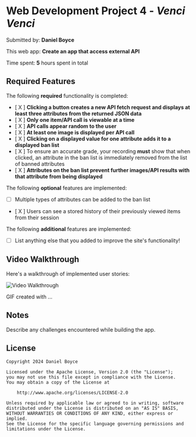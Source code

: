 # Web Development Project 4 - *Venci Venci*

Submitted by: **Daniel Boyce**

This web app: **Create an app that access external API**

Time spent: **5** hours spent in total

## Required Features

The following **required** functionality is completed:

- [ X ] **Clicking a button creates a new API fetch request and displays at least three attributes from the returned JSON data**
- [ X ] **Only one item/API call is viewable at a time**
- [ X ] **API calls appear random to the user**
- [ X ] **At least one image is displayed per API call**
- [ X ] **Clicking on a displayed value for one attribute adds it to a displayed ban list**
- [ X  ] To ensure an accurate grade, your recording **must** show that when clicked, an attribute in the ban list is immediately removed from the list of banned attributes
- [ X ] **Attributes on the ban list prevent further images/API results with that attribute from being displayed**

The following **optional** features are implemented:

- [ ] Multiple types of attributes can be added to the ban list
- [ X ] Users can see a stored history of their previously viewed items from their session

The following **additional** features are implemented:

* [ ] List anything else that you added to improve the site's functionality!

## Video Walkthrough

Here's a walkthrough of implemented user stories:

<img src='https://imgur.com/a/bmct5YR.gif' title='Video Walkthrough' width='' alt='Video Walkthrough' />

<!-- Replace this with whatever GIF tool you used! -->
GIF created with ...  
<!-- Recommended tools:
[Kap](https://getkap.co/) for macOS
[ScreenToGif](https://www.screentogif.com/) for Windows
[peek](https://github.com/phw/peek) for Linux. -->

## Notes

Describe any challenges encountered while building the app.

## License

    Copyright 2024 Daniel Boyce

    Licensed under the Apache License, Version 2.0 (the "License");
    you may not use this file except in compliance with the License.
    You may obtain a copy of the License at

        http://www.apache.org/licenses/LICENSE-2.0

    Unless required by applicable law or agreed to in writing, software
    distributed under the License is distributed on an "AS IS" BASIS,
    WITHOUT WARRANTIES OR CONDITIONS OF ANY KIND, either express or implied.
    See the License for the specific language governing permissions and
    limitations under the License.